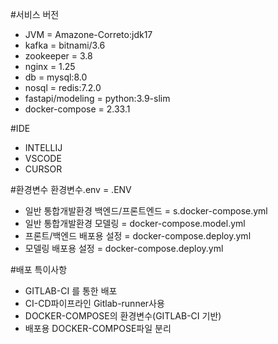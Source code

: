 #서비스 버전
- JVM = Amazone-Correto:jdk17
- kafka = bitnami/3.6
- zookeeper = 3.8
- nginx = 1.25
- db = mysql:8.0
- nosql = redis:7.2.0
- fastapi/modeling = python:3.9-slim
- docker-compose = 2.33.1

#IDE
- INTELLIJ
- VSCODE 
- CURSOR

#환경변수
환경변수.env = .ENV
- 일반 통합개발환경 백엔드/프론트엔드 = s.docker-compose.yml
- 일반 통합개발환경 모델링 = docker-compose.model.yml
- 프론트/백엔드 배포용 설정 = docker-compose.deploy.yml
- 모델링 배포용 설정 = docker-compose.deploy.yml

#배포 특이사항
- GITLAB-CI 를 통한 배포
- CI-CD파이프라인 Gitlab-runner사용 
- DOCKER-COMPOSE의 환경변수(GITLAB-CI 기반) 
- 배포용 DOCKER-COMPOSE파일 분리

